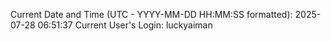 Current Date and Time (UTC - YYYY-MM-DD HH:MM:SS formatted): 2025-07-28 06:51:37
Current User's Login: luckyaiman
